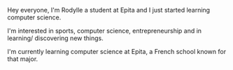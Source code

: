 <!--- - 👋 Hi, I’m @Rodylle
- 👀 I’m interested in ...
- 🌱 I’m currently learning ...
- 💞️ I’m looking to collaborate on ...
- 📫 How to reach me ...
--->

<!---
Rodylle/Rodylle is a ✨ special ✨ repository because its `README.md` (this file) appears on your GitHub profile.
You can click the Preview link to take a look at your changes.
--->

Hey everyone, 
I'm Rodylle a student at Epita and I just started learning computer science.

I'm interested in sports, computer science, entrepreneurship and in learning/ discovering new things. 

I'm currently learning computer science at Epita, a French school known for that major. 
